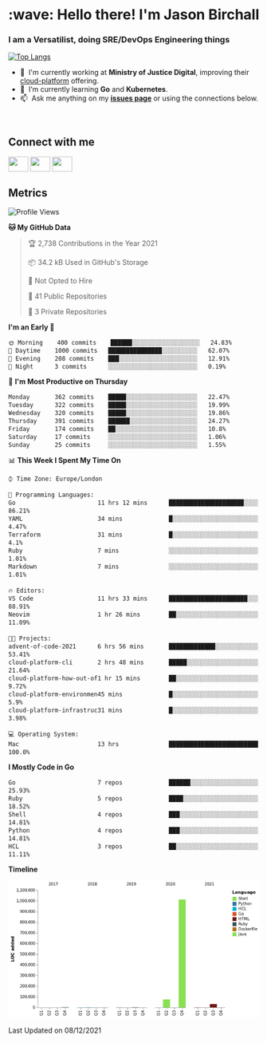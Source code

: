 <h1 align="left" id="jason-title">:wave: Hello there! I'm Jason Birchall</h1>
<h3 align="left">I am a Versatilist, doing SRE/DevOps Engineering things</h3>

[![Top Langs](https://github-readme-stats.vercel.app/api?username=jasonBirchall&show_icons=true&count_private=true&include_all_commits=true&theme=gruvbox)](https://github.com/anuraghazra/github-readme-stats)

- :office: &nbsp;I'm currently working at **Ministry of Justice Digital**, improving their [cloud-platform](https://github.com/ministryofjustice/cloud-platform) offering.
- :seedling: &nbsp;I’m currently learning **Go** and **Kubernetes**.
- :mailbox: &nbsp;Ask me anything on my **[issues page]** or using the connections below.


<br>

<h2>Connect with me</h2>
<p>
<a href="https://twitter.com/jsonBirchall" target="blank"><img align="center" src="https://cdn.jsdelivr.net/npm/simple-icons@3.0.1/icons/twitter.svg" alt="" height="30" width="40" /></a>
<a href="https://keybase.io/json0" target="blank"><img align="center" src="https://cdn.jsdelivr.net/npm/simple-icons@3.0.1/icons/keybase.svg" alt="" height="30" width="40" /></a>
<a href="https://www.reddit.com/user/kakorate" target="blank"><img align="center" src="https://cdn.jsdelivr.net/npm/simple-icons@3.0.1/icons/reddit.svg" alt="" height="30" width="40" /></a>
</p>

<h2>Metrics</h2>

<!--START_SECTION:waka-->
![Profile Views](http://img.shields.io/badge/Profile%20Views-2-blue)

**🐱 My GitHub Data** 

> 🏆 2,738 Contributions in the Year 2021
 > 
> 📦 34.2 kB Used in GitHub's Storage 
 > 
> 🚫 Not Opted to Hire
 > 
> 📜 41 Public Repositories 
 > 
> 🔑 3 Private Repositories  
 > 
**I'm an Early 🐤** 

```text
🌞 Morning    400 commits    ██████░░░░░░░░░░░░░░░░░░░   24.83% 
🌆 Daytime    1000 commits   ███████████████░░░░░░░░░░   62.07% 
🌃 Evening    208 commits    ███░░░░░░░░░░░░░░░░░░░░░░   12.91% 
🌙 Night      3 commits      ░░░░░░░░░░░░░░░░░░░░░░░░░   0.19%

```
📅 **I'm Most Productive on Thursday** 

```text
Monday       362 commits    █████░░░░░░░░░░░░░░░░░░░░   22.47% 
Tuesday      322 commits    █████░░░░░░░░░░░░░░░░░░░░   19.99% 
Wednesday    320 commits    █████░░░░░░░░░░░░░░░░░░░░   19.86% 
Thursday     391 commits    ██████░░░░░░░░░░░░░░░░░░░   24.27% 
Friday       174 commits    ██░░░░░░░░░░░░░░░░░░░░░░░   10.8% 
Saturday     17 commits     ░░░░░░░░░░░░░░░░░░░░░░░░░   1.06% 
Sunday       25 commits     ░░░░░░░░░░░░░░░░░░░░░░░░░   1.55%

```


📊 **This Week I Spent My Time On** 

```text
⌚︎ Time Zone: Europe/London

💬 Programming Languages: 
Go                       11 hrs 12 mins      █████████████████████░░░░   86.21% 
YAML                     34 mins             █░░░░░░░░░░░░░░░░░░░░░░░░   4.47% 
Terraform                31 mins             █░░░░░░░░░░░░░░░░░░░░░░░░   4.1% 
Ruby                     7 mins              ░░░░░░░░░░░░░░░░░░░░░░░░░   1.01% 
Markdown                 7 mins              ░░░░░░░░░░░░░░░░░░░░░░░░░   1.01%

🔥 Editors: 
VS Code                  11 hrs 33 mins      ██████████████████████░░░   88.91% 
Neovim                   1 hr 26 mins        ██░░░░░░░░░░░░░░░░░░░░░░░   11.09%

🐱‍💻 Projects: 
advent-of-code-2021      6 hrs 56 mins       █████████████░░░░░░░░░░░░   53.41% 
cloud-platform-cli       2 hrs 48 mins       █████░░░░░░░░░░░░░░░░░░░░   21.64% 
cloud-platform-how-out-of1 hr 15 mins        ██░░░░░░░░░░░░░░░░░░░░░░░   9.72% 
cloud-platform-environmen45 mins             █░░░░░░░░░░░░░░░░░░░░░░░░   5.9% 
cloud-platform-infrastruc31 mins             █░░░░░░░░░░░░░░░░░░░░░░░░   3.98%

💻 Operating System: 
Mac                      13 hrs              █████████████████████████   100.0%

```

**I Mostly Code in Go** 

```text
Go                       7 repos             ██████░░░░░░░░░░░░░░░░░░░   25.93% 
Ruby                     5 repos             ████░░░░░░░░░░░░░░░░░░░░░   18.52% 
Shell                    4 repos             ███░░░░░░░░░░░░░░░░░░░░░░   14.81% 
Python                   4 repos             ███░░░░░░░░░░░░░░░░░░░░░░   14.81% 
HCL                      3 repos             ██░░░░░░░░░░░░░░░░░░░░░░░   11.11%

```


**Timeline**

![Chart not found](https://raw.githubusercontent.com/jasonBirchall/jasonBirchall/main/charts/bar_graph.png) 


 Last Updated on 08/12/2021
<!--END_SECTION:waka-->

<!-- links -->

[issues page]: https://github.com/jasonBirchall/jasonBirchall/issues "jasonBirchall/issues"
